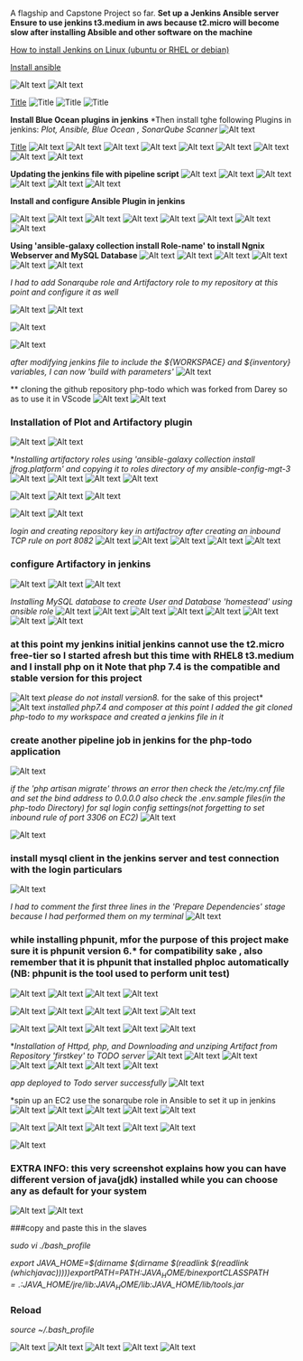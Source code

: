 A flagship and Capstone Project so far.
**Set up a Jenkins Ansible server**
**Ensure to use jenkins t3.medium in aws because  t2.micro will become slow after installing Absible and other software on the machine**

[How to install Jenkins on Linux (ubuntu or RHEL or debian)](https://www.jenkins.io/doc/book/installing/linux/)

[Install ansible](https://docs.ansible.com/ansible/latest/installation_guide/intro_installation.html#installing-and-upgrading-ansible)

![Alt text](IMG/Screenshot_20230604_180859.png)
![Alt text](IMG/Screenshot_20230604_181016.png)

[Title](README-2.md) ![Title](IMG/Screenshot_20230604_181033.png) ![Title](IMG/Screenshot_20230604_181512.png) ![Title](IMG/Screenshot_20230604_181632.png)

**Install Blue Ocean plugins in jenkins**
*Then install tghe following Plugins in jenkins: *Plot, Ansible, Blue Ocean , SonarQube Scanner*
![Alt text](IMG/Screenshot_20230604_181745.png)

[Title](README-2.md) ![Alt text](IMG/Screenshot_20230604_183447.png) 
![Alt text](IMG/Screenshot_20230604_183511.png) 
![Alt text](IMG/Screenshot_20230604_183701.png) 
![Alt text](IMG/Screenshot_20230604_183736.png) 
![Alt text](IMG/Screenshot_20230604_184000.png) 
![Alt text](IMG/Screenshot_20230604_184804.png)
![Alt text](IMG/Screenshot_20230609_091236.png)
![Alt text](IMG/Screenshot_20230609_091338.png)
![Alt text](IMG/Screenshot_20230609_093835.png)

**Updating the jenkins file with pipeline script**
![Alt text](IMG/Screenshot_20230609_094324.png)
![Alt text](IMG/Screenshot_20230609_093905.png)
![Alt text](IMG/Screenshot_20230609_095601.png)
![Alt text](IMG/Screenshot_20230609_094339.png)
![Alt text](IMG/Screenshot_20230609_095601.png) 
![Alt text](IMG/Screenshot_20230609_095741.png)

**Install and configure Ansible Plugin in jenkins**

![Alt text](IMG/Screenshot_20230609_102245.png) 
![Alt text](IMG/Screenshot_20230609_103629.png) 
![Alt text](IMG/Screenshot_20230609_190042.png) 
![Alt text](IMG/Screenshot_20230621_121546.png) 
![Alt text](IMG/Screenshot_20230621_121900.png) 
![Alt text](IMG/Screenshot_20230621_122210.png) 
![Alt text](IMG/Screenshot_20230621_122308.png) 
![Alt text](IMG/Screenshot_20230621_122422.png)

**Using 'ansible-galaxy collection install Role-name' to install Ngnix Webserver and MySQL Database**
![Alt text](IMG/Screenshot_20230621_135539.png)
![Alt text](IMG/Screenshot_20230621_134436.png)
![Alt text](IMG/Screenshot_20230622_105006.png)
![Alt text](IMG/Screenshot_20230622_105048.png)
![Alt text](IMG/Screenshot_20230622_105128.png) 
![Alt text](IMG/Screenshot_20230622_105134.png) 

*I had to add Sonarqube role and Artifactory role to my repository at this point and configure it as well*

![Alt text](IMG/Screenshot_20230712_112345.png)
![Alt text](IMG/Screenshot_20230712_112432.png)

![Alt text](IMG/Screenshot_20230712_120635.png)

![Alt text](IMG/Screenshot_20230712_112446.png)

*after modifying jenkins file to include the ${WORKSPACE} and ${inventory} variables, I can now 'build with parameters'*
![Alt text](IMG/Screenshot_20230622_123139.png)

** cloning the github repository php-todo which was forked from Darey so as to use it in VScode
![Alt text](IMG/Screenshot_20230622_200225.png) 
![Alt text](IMG/Screenshot_20230622_204817.png)

### Installation of Plot and Artifactory plugin
![Alt text](IMG/Screenshot_20230622_205800.png) 
![Alt text](IMG/Screenshot_20230622_205618.png)

**Installing artifactory roles using 'ansible-galaxy collection install jfrog.platform' and copying it to roles directory of my ansible-config-mgt-3*
![Alt text](IMG/Screenshot_20230622_213517.png) 
![Alt text](IMG/Screenshot_20230703_215430.png) 
![Alt text](IMG/Screenshot_20230704_090713.png)
![Alt text](IMG/Screenshot_20230704_090722.png)

![Alt text](IMG/Screenshot_20230704_222322.png) 
![Alt text](IMG/Screenshot_20230704_222328.png) 
![Alt text](IMG/Screenshot_20230704_222331.png)

![Alt text](IMG/Screenshot_20230704_091339.png)
![Alt text](IMG/Screenshot_20230704_120323.png)

*login and creating repository key in artifactroy after creating an inbound TCP rule on port 8082*
![Alt text](IMG/Screenshot_20230704_120337.png) 
![Alt text](IMG/Screenshot_20230704_120750.png) 
![Alt text](IMG/Screenshot_20230704_121106.png) 
![Alt text](IMG/Screenshot_20230704_121113.png) 
![Alt text](IMG/Screenshot_20230704_121412.png)


### configure Artifactory in jenkins
![Alt text](IMG/Screenshot_20230704_123344.png) 
![Alt text](IMG/Screenshot_20230704_123456.png) 
![Alt text](IMG/Screenshot_20230704_135235.png)

*Installing MySQL database to create User and Database 'homestead' using ansible role*
![Alt text](IMG/Screenshot_20230704_205626.png) 
![Alt text](IMG/Screenshot_20230704_205633.png) 
![Alt text](IMG/Screenshot_20230704_205637.png) 
![Alt text](IMG/Screenshot_20230704_205646.png) 
![Alt text](IMG/Screenshot_20230704_205703.png) 
![Alt text](IMG/Screenshot_20230704_205716.png) 
![Alt text](IMG/Screenshot_20230704_205722.png) 
![Alt text](IMG/Screenshot_20230704_205729.png)

### at this point my jenkins initial jenkins cannot use the t2.micro free-tier so I started afresh but this time with RHEL8 t3.medium and I install php on it **Note that php 7.4 is the compatible and stable version for this project**
![Alt text](IMG/Screenshot_20230705_001037.png) *please do not install version8.* for the sake of this project*
![Alt text](IMG/Screenshot_20230705_002714.png) *installed php7.4 and composer*
*at this point I added the git cloned php-todo to my workspace and created a jenkins file in it* 
### create another pipeline job in jenkins for the php-todo application
![Alt text](IMG/Screenshot_20230705_011709.png)


 *if the 'php artisan migrate' throws an error then check the /etc/my.cnf file and set the bind address to 0.0.0.0 also check the .env.sample files(in the php-todo Directory) for sql login config settings(not forgetting to set inbound rule of port 3306 on EC2)*
![Alt text](IMG/Screenshot_20230706_115726.png)

![Alt text](IMG/Screenshot_20230706_121935.png)

### install mysql client in the jenkins server and test connection with the login particulars
![Alt text](IMG/Screenshot_20230706_121611.png)

*I had to comment the first three lines in the 'Prepare Dependencies' stage because I had performed them on my terminal*
![Alt text](IMG/Screenshot_20230712_150326.png)

### while installing phpunit, mfor the purpose of this project make sure it is phpunit version 6.* for compatibility sake , also remember that it is phpunit that installed phploc automatically (NB: phpunit is the tool used to perform unit test)
![Alt text](IMG/Screenshot_20230706_132507.png)
![Alt text](IMG/Screenshot_20230706_122302.png) 
![Alt text](IMG/Screenshot_20230706_122321.png) 
![Alt text](IMG/Screenshot_20230706_123657.png)


![Alt text](IMG/Screenshot_20230706_141037.png) 
![Alt text](IMG/Screenshot_20230707_141435.png) 
![Alt text](IMG/Screenshot_20230707_142120.png) 
![Alt text](IMG/Screenshot_20230707_142223.png) 
![Alt text](IMG/Screenshot_20230707_142251.png)

![Alt text](IMG/Screenshot_20230707_144905.png) 
![Alt text](IMG/Screenshot_20230707_145006.png) 
![Alt text](IMG/Screenshot_20230707_145031.png) 
![Alt text](IMG/Screenshot_20230707_145037.png) 
![Alt text](IMG/Screenshot_20230707_160957.png)

**Installation of Httpd, php, and Downloading and unziping Artifact from Repository 'firstkey' to TODO server*
![Alt text](IMG/Screenshot_20230707_163943.png) 
![Alt text](IMG/Screenshot_20230707_164101.png) 
![Alt text](IMG/Screenshot_20230707_170631.png) 
![Alt text](IMG/Screenshot_20230707_190341.png) 
![Alt text](IMG/Screenshot_20230707_190412.png) 
![Alt text](IMG/Screenshot_20230707_190418.png) 
![Alt text](IMG/Screenshot_20230707_190425.png)

*app deployed to Todo server successfully*
![Alt text](IMG/Screenshot_20230707_191312.png)


*spin up an EC2 use the sonarqube role in Ansible to set it up in jenkins
![Alt text](IMG/Screenshot_20230707_211317.png) 
![Alt text](IMG/Screenshot_20230707_213043.png) 
![Alt text](IMG/Screenshot_20230707_220318.png) 
![Alt text](IMG/Screenshot_20230707_221446.png) 
![Alt text](IMG/Screenshot_20230707_221618.png)

![Alt text](IMG/Screenshot_20230707_222918.png) 
![Alt text](IMG/Screenshot_20230707_223412.png) 
![Alt text](IMG/Screenshot_20230707_224240.png) 
![Alt text](IMG/Screenshot_20230710_122312.png) 
![Alt text](IMG/Screenshot_20230710_122536.png)

![Alt text](IMG/Screenshot_20230710_123010.png) 

### EXTRA INFO: this very screenshot explains how you can have different version of java(jdk) installed while you can choose any as default for your system
![Alt text](IMG/Screenshot_20230710_123049.png) 
![Alt text](IMG/Screenshot_20230710_124114.png)

###copy and paste this in the slaves 

*sudo vi ./bash_profile*

*export JAVA_HOME=$(dirname $(dirname $(readlink $(readlink $(which javac))))) 
export PATH=$PATH:$JAVA_HOME/bin 
export CLASSPATH=.:$JAVA_HOME/jre/lib:$JAVA_HOME/lib:$JAVA_HOME/lib/tools.jar*

### Reload 
*source ~/.bash_profile*

![Alt text](IMG/Screenshot_20230711_162626.png) 
![Alt text](IMG/Screenshot_20230711_163147.png) 
![Alt text](IMG/Screenshot_20230711_170940.png) 
![Alt text](IMG/Screenshot_20230711_173756.png) 
![Alt text](IMG/Screenshot_20230711_173801.png)
